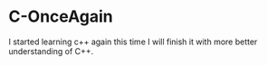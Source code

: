 # C-OnceAgain
I started learning c++ again this time I will finish it with more better understanding of C++.
